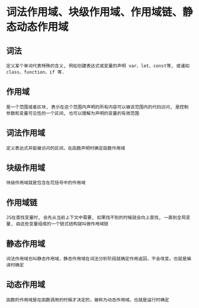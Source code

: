 # 词法作用域、块级作用域、作用域链、静态动态作用域


## 词法

    定义某个单词代表特殊的含义, 例如创建表达式或变量的声明 var、let、const等, 或诸如 class、function、if 等.


## 作用域

    是一个范围或者区块, 表示在这个范围内声明的所有内容可以被该范围内的代码访问, 是控制参数和变量可见性的一个区间, 也可以理解为声明的变量的有效范围

## 词法作用域

    定义表达式并能被访问的区间，在函数声明时确定函数作用域
## 块级作用域

    块级作用域就是包含在花括号中的作用域
## 作用域链

    JS在查找变量时, 会先从当前上下文中需要, 如果找不到的时候就会向上查找, 一直到全局变量, 由这些变量组成的一个链式结构就叫做作用域链
## 静态作用域

    词法作用域也叫静态作用域，静态作用域在词法分析阶段就确定作用返回，不会改变。也就是编译时确定

## 动态作用域

    函数的作用域是在函数调用的时候才决定的，被称为动态作用域。也就是运行时确定